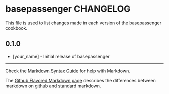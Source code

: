 basepassenger CHANGELOG
=======================

This file is used to list changes made in each version of the basepassenger cookbook.

0.1.0
-----
- [your_name] - Initial release of basepassenger

- - -
Check the [Markdown Syntax Guide](http://daringfireball.net/projects/markdown/syntax) for help with Markdown.

The [Github Flavored Markdown page](http://github.github.com/github-flavored-markdown/) describes the differences between markdown on github and standard markdown.
